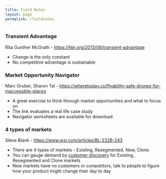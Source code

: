 ```yaml
---
title: Field Notes
layout: page
permalink: /fieldnotes
---
```


### Transient Advantage
Rita Gunther McGrath - <https://hbr.org/2013/06/transient-advantage>

- Change is the only constant
- No competitive advantage is sustainable


### Market Opportunity Navigator 
Marc Gruber, Sharon Tal - <https://wheretoplay.co/flyability-safe-drones-for-inaccessible-places>

- A great exercise to think through market opportunities and what to focus on
- The link evaluates a real life case study
- Navigator worksheets are available for download

### 4 types of markets
Steve Blank - <https://www.wsj.com/articles/BL-232B-243>

- There are 4 types of markets - Existing, Resegmented, New, Clone
- You can gauge demand by [customer discovery](https://steveblank.com/2020/04/07/customer-discovery-in-the-time-of-the-covid-19-virus/) for Existing, Resegmented and Clone markets
- New markets have no customers or competitors, talk to people to figure how your product might change their day to day


